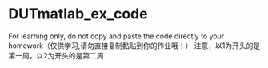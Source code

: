# DUTmatlab_ex_code
For learning only, do not copy and paste the code directly to your homework（仅供学习,请勿直接复制黏贴到你的作业哦！）
注意，以1为开头的是第一周，以2为开头的是第二周
